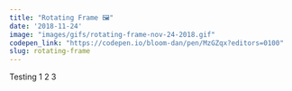 ```yaml
---
title: "Rotating Frame 🖼"
date: '2018-11-24'
image: "images/gifs/rotating-frame-nov-24-2018.gif"
codepen_link: "https://codepen.io/bloom-dan/pen/MzGZqx?editors=0100"
slug: rotating-frame
---
```


Testing 1 2 3
